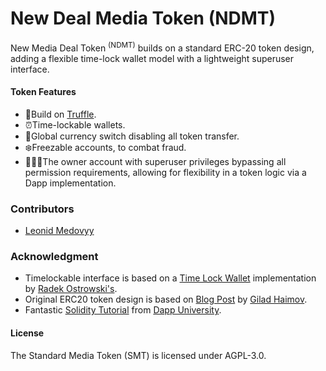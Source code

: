 # New Deal Media Token (NDMT)

New Media Deal Token <sup>(NDMT)</sup> builds on a standard ERC-20 token design, adding a flexible time-lock wallet model with a lightweight superuser interface.

#### Token Features
- 💪Build on [Truffle](https://github.com/trufflesuite/truffle).
- ⏰Time-lockable wallets.
- 🔐Global currency switch disabling all token transfer.
- ❄️Freezable accounts, to combat fraud.
- 🦸🏼‍♂️The owner account with superuser privileges bypassing all permission requirements, allowing for flexibility in a token logic via a Dapp implementation.

### Contributors
- [Leonid Medovyy](https://www.allaboutleo.com/)

### Acknowledgment
- Timelockable interface is based on a [Time Lock Wallet](https://github.com/radek1st/time-locked-wallets) implementation by [Radek Ostrowski's](https://github.com/radek1st).
- Original ERC20 token design is based on [Blog Post](https://www.toptal.com/ethereum/create-erc20-token-tutorial) by [Gilad Haimov](https://gist.github.com/giladHaimov).
- Fantastic [Solidity Tutorial](https://www.youtube.com/watch?v=ipwxYa-F1uY) from [Dapp University](https://www.dappuniversity.com/articles/solidity-tutorial).

#### License
The Standard Media Token (SMT) is licensed under AGPL-3.0.
